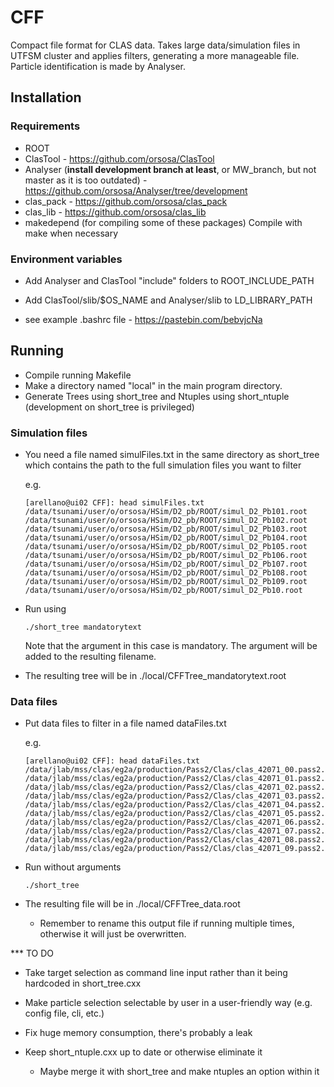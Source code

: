 # CFF

Compact file format for CLAS data. Takes large data/simulation files
in UTFSM cluster and applies filters, generating a more manageable
file. Particle identification is made by Analyser.

## Installation

### Requirements
* ROOT
* ClasTool - https://github.com/orsosa/ClasTool
* Analyser (**install development branch at least**, or MW_branch, but not master as it is too outdated) - https://github.com/orsosa/Analyser/tree/development
* clas_pack - https://github.com/orsosa/clas_pack
* clas_lib - https://github.com/orsosa/clas_lib
* makedepend (for compiling some of these packages)
Compile with make when necessary


### Environment variables
* Add Analyser and ClasTool "include" folders to ROOT_INCLUDE_PATH
* Add ClasTool/slib/$OS_NAME and Analyser/slib to LD_LIBRARY_PATH

* see example .bashrc file - https://pastebin.com/bebvjcNa

## Running
* Compile running Makefile
* Make a directory named "local" in the main program directory.
* Generate Trees using short_tree and Ntuples using short_ntuple (development on short_tree is privileged)

### Simulation files

* You need a file named simulFiles.txt in the same directory as
  short_tree which contains the path to the full simulation files you
  want to filter

  e.g.
  ```
  [arellano@ui02 CFF]: head simulFiles.txt 
  /data/tsunami/user/o/orsosa/HSim/D2_pb/ROOT/simul_D2_Pb101.root
  /data/tsunami/user/o/orsosa/HSim/D2_pb/ROOT/simul_D2_Pb102.root
  /data/tsunami/user/o/orsosa/HSim/D2_pb/ROOT/simul_D2_Pb103.root
  /data/tsunami/user/o/orsosa/HSim/D2_pb/ROOT/simul_D2_Pb104.root
  /data/tsunami/user/o/orsosa/HSim/D2_pb/ROOT/simul_D2_Pb105.root
  /data/tsunami/user/o/orsosa/HSim/D2_pb/ROOT/simul_D2_Pb106.root
  /data/tsunami/user/o/orsosa/HSim/D2_pb/ROOT/simul_D2_Pb107.root
  /data/tsunami/user/o/orsosa/HSim/D2_pb/ROOT/simul_D2_Pb108.root
  /data/tsunami/user/o/orsosa/HSim/D2_pb/ROOT/simul_D2_Pb109.root
  /data/tsunami/user/o/orsosa/HSim/D2_pb/ROOT/simul_D2_Pb10.root  
  ```
* Run using
  ```
  ./short_tree mandatorytext
  ```

  Note that the argument in this case is mandatory. The argument will
  be added to the resulting filename.
  
* The resulting tree will be in ./local/CFFTree_mandatorytext.root

### Data files

* Put data files to filter in a file named dataFiles.txt

  e.g.
  ```
  [arellano@ui02 CFF]: head dataFiles.txt 
  /data/jlab/mss/clas/eg2a/production/Pass2/Clas/clas_42071_00.pass2.root
  /data/jlab/mss/clas/eg2a/production/Pass2/Clas/clas_42071_01.pass2.root
  /data/jlab/mss/clas/eg2a/production/Pass2/Clas/clas_42071_02.pass2.root
  /data/jlab/mss/clas/eg2a/production/Pass2/Clas/clas_42071_03.pass2.root
  /data/jlab/mss/clas/eg2a/production/Pass2/Clas/clas_42071_04.pass2.root
  /data/jlab/mss/clas/eg2a/production/Pass2/Clas/clas_42071_05.pass2.root
  /data/jlab/mss/clas/eg2a/production/Pass2/Clas/clas_42071_06.pass2.root
  /data/jlab/mss/clas/eg2a/production/Pass2/Clas/clas_42071_07.pass2.root
  /data/jlab/mss/clas/eg2a/production/Pass2/Clas/clas_42071_08.pass2.root
  /data/jlab/mss/clas/eg2a/production/Pass2/Clas/clas_42071_09.pass2.root  
  ```
* Run without arguments
  ```
  ./short_tree
  ```
  
* The resulting file will be in ./local/CFFTree_data.root

  * Remember to rename this output file if running multiple times, otherwise it
    will just be overwritten.


*** TO DO

* Take target selection as command line input rather than it being hardcoded in short_tree.cxx

* Make particle selection selectable by user in a user-friendly way (e.g. config file, cli, etc.)

* Fix huge memory consumption, there's probably a leak

* Keep short_ntuple.cxx up to date or otherwise eliminate it
  * Maybe merge it with short_tree and make ntuples an option within it